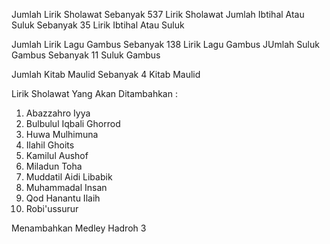 Jumlah Lirik Sholawat Sebanyak 537 Lirik Sholawat
Jumlah Ibtihal Atau Suluk Sebanyak 35 Lirik Ibtihal Atau Suluk

Jumlah Lirik Lagu Gambus Sebanyak 138 Lirik Lagu Gambus
JUmlah Suluk Gambus Sebanyak 11 Suluk Gambus

Jumlah Kitab Maulid Sebanyak 4 Kitab Maulid

Lirik Sholawat Yang Akan Ditambahkan :
1. Abazzahro Iyya
2. Bulbulul Iqbali Ghorrod
3. Huwa Mulhimuna
4. Ilahil Ghoits
5. Kamilul Aushof
6. Miladun Toha
7. Muddatil Aidi Libabik
8. Muhammadal Insan
9. Qod Hanantu Ilaih
10. Robi'ussurur

Menambahkan Medley Hadroh 3